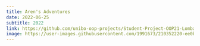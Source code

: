 ```yaml
---
title: Aren's Adventures
date: 2022-06-25
subtitle: 2022
link: https://github.com/unibo-oop-projects/Student-Project-OOP21-Lombardi-Montini-Signoretti-aren-adv/blob/main/aren-adv.jar
image: https://user-images.githubusercontent.com/1991673/210352220-ee0b6f26-0500-497f-b6d5-caf45207af77.png
---
```


